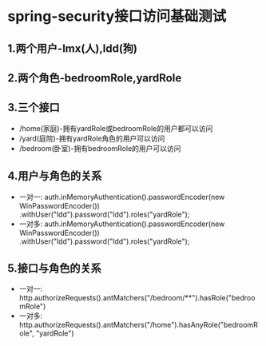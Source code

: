 # spring-security接口访问基础测试
## 1.两个用户-lmx(人),ldd(狗)
## 2.两个角色-bedroomRole,yardRole
## 3.三个接口
- /home(家庭)-拥有yardRole或bedroomRole的用户都可以访问
- /yard(庭院)-拥有yardRole角色的用户可以访问
- /bedroom(卧室)-拥有bedroomRole的用户可以访问
## 4.用户与角色的关系
- 一对一:    auth.inMemoryAuthentication().passwordEncoder(new WinPasswordEncoder())
                        .withUser("ldd").password("ldd").roles("yardRole");
- 一对多:    auth.inMemoryAuthentication().passwordEncoder(new WinPasswordEncoder())
                        .withUser("ldd").password("ldd").roles("yardRole");
## 5.接口与角色的关系
- 一对一:    http.authorizeRequests().antMatchers("/bedroom/**").hasRole("bedroomRole")
- 一对多:    http.authorizeRequests().antMatchers("/home").hasAnyRole("bedroomRole", "yardRole")